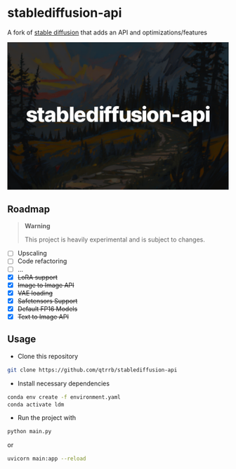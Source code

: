 # stablediffusion-api

A fork of [stable diffusion](https://github.com/Stability-AI/stablediffusion) that adds an API and optimizations/features

![hero](media/banner.png)

## Roadmap

> **Warning**
>
> This project is heavily experimental and is subject to changes.

- [ ] Upscaling
- [ ] Code refactoring
- [ ] ...
- [x] ~~LoRA support~~
- [x] ~~Image to Image API~~
- [x] ~~VAE loading~~
- [x] ~~Safetensors Support~~
- [x] ~~Default FP16 Models~~
- [x] ~~Text to Image API~~

## Usage

- Clone this repository

```bash
git clone https://github.com/qtrrb/stablediffusion-api
```

- Install necessary dependencies

```bash
conda env create -f environment.yaml
conda activate ldm
```

- Run the project with

```bash
python main.py
```
or

```bash
uvicorn main:app --reload
```
